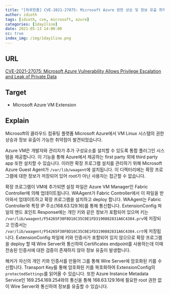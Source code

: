 ```yaml
---
title: "[하루한줄] CVE-2021-27075: Microsoft Azure 권한 상승 및 정보 유출 취약점"
author: idioth
tags: [idioth, cve, microsoft, azure]
categories: [1day1line]
date: 2021-05-13 14:00:00
cc: true
index_img: /img/1day1line.png
---
```


## URL 

[CVE-2021-27075: Microsoft Azure Vulnerability Allows Privilege Escalation and Leak of Private Data](https://www.intezer.com/blog/cloud-security/cve-2021-27075-microsoft-azure-vulnerability-allows-privilege-escalation-and-leak-of-data/)



## Target

- Microsoft Azure VM Extension



## Explain

Microsoft의 클라우드 컴퓨팅 플랫폼 Microsoft Azure에서 VM Linux 시스템의 권한 상승과 정보 유출이 가능한 취약점이 발견되었습니다.

Azure VM은 개발자와 관리자가 추가 구성요소를 설치할 수 있도록 통합 플러그인 시스템을 제공합니다. 이 기능을 통해 Azure에서 제공하는 first party 외에 third party app 또한 설치할 수 있습니다. 이러한 확장 프로그램 설치를 관리하기 위해 Microsoft Azure Guest Agent가 `/var/lib/waagent`에 설치됩니다. 이 디렉터리에는 확장 프로그램에 대한 정보가 저장되어 있어 root가 아닌 사용자는 접근할 수 없습니다.

확장 프로그램이 VM에 추가되면 설정 파일은 Azure VM Manager인 Fabric Controller에 의해 업데이트됩니다. WAAgent가 Fabric Controller에서 이 파일을 받아와서 업데이트하고 확장 프로그램을 설치하고 deploy 합니다. WAAgent는 Fabric Controller와 특정 IP 주소(168.63.129.16)를 통해 통신합니다. ExtensionConfig 파일의 엔드 포인트 Response에는 개인 키와 같은 정보가 포함되어 있으며 키는 `/var/lib/waagent/F54265F38F8D16C35C0E1FD3190882831A6C4384.prv`에 저장되고 인증서는 `/var/lib/waagent/F54265F38F8D16C35C0E1FD3190882831A6C4384.crt`에 저장됩니다. ExtensionConfig 파일에 키와 인증서가 포함되어 있지 않으므로 확장 프로그램을 deploy 할 때 Wire Server와 통신하여 Certificates endpoint를 사용하는데 이때 전송된 인증서에 대한 검증이 존재하지 않아 정보 유출이 발생합니다.

해커가 자신의 개인 키와 인증서를 만들어 그를 통해 Wire Server에 암호화된 키를 수신합니다. Transport Key를 통해 암호화된 키를 복호화하여 ExtensionConfig의 `protectedSettings`를 읽어올 수 있습니다. 또한 Azure Instance Metadata Service인 169.254.169.254와의 통신을 통해 168.63.129.16에 필요한 root 권한 없이 Wire Server와 통신하여 정보를 유출할 수 있습니다.